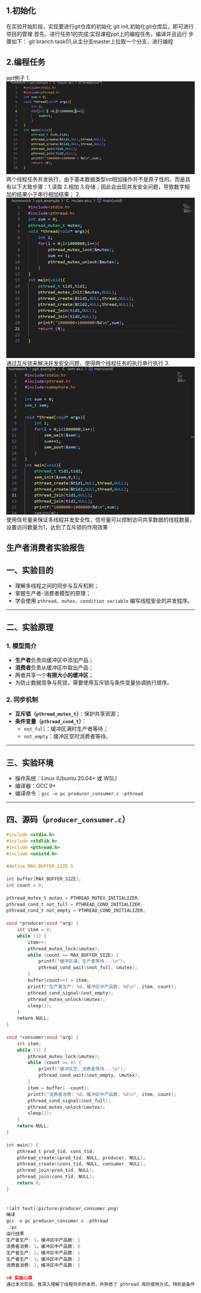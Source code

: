 ## 1.初始化
在实验开始阶段，实现要进行git仓库的初始化 git init,初始化git仓库后，即可进行项目的管理
首先，进行任务1的完成:实现课程ppt上的编程任务，编译并且运行
步骤如下：
git branch task01;从主分支master上拉取一个分支，进行编程
## 2.编程任务
ppt例子
    1.![alt text](picture/nosync.png)
    两个线程任务并发执行，由于基本数据类型int相加操作并不是原子性的，而是具有以下大致步骤：1.读取 2.相加 3.存储；因此会出现并发安全问题，导致数字相加的结果小于串行相加结果；
    2.![alt text](picture/ex2.png)
    通过互斥锁来解决并发安全问题，使得两个线程任务的执行串行执行
    3.![alt text](picture/sem3png.png)
    使用信号量来保证多线程并发安全性，信号量可以控制访问共享数据的线程数量，设置访问数量为1，达到了互斥锁的作用效果
## 生产者消费者实验报告
## 一、实验目的

- 理解多线程之间的同步与互斥机制；
- 掌握生产者-消费者模型的原理；
- 学会使用 `pthread`、`mutex`、`condition variable` 编写线程安全的并发程序。

---

## 二、实验原理

### 1. 模型简介
- **生产者**负责向缓冲区中添加产品；
- **消费者**负责从缓冲区中取出产品；
- 两者共享一个**有限大小的缓冲区**；
- 为防止数据竞争与死锁，需要使用互斥锁与条件变量协调执行顺序。

### 2. 同步机制

- **互斥锁（`pthread_mutex_t`）**：保护共享资源；
- **条件变量（`pthread_cond_t`）**：
  - `not_full`：缓冲区满时生产者等待；
  - `not_empty`：缓冲区空时消费者等待。

---

## 三、实验环境

- 操作系统：Linux (Ubuntu 20.04+ 或 WSL)
- 编译器：GCC 9+
- 编译命令：`gcc -o pc producer_consumer.c -pthread`

---

## 四、源码（`producer_consumer.c`）

```c
#include <stdio.h>
#include <stdlib.h>
#include <pthread.h>
#include <unistd.h>

#define MAX_BUFFER_SIZE 5

int buffer[MAX_BUFFER_SIZE];
int count = 0;

pthread_mutex_t mutex = PTHREAD_MUTEX_INITIALIZER;
pthread_cond_t not_full = PTHREAD_COND_INITIALIZER;
pthread_cond_t not_empty = PTHREAD_COND_INITIALIZER;

void *producer(void *arg) {
    int item = 0;
    while (1) {
        item++;
        pthread_mutex_lock(&mutex);
        while (count == MAX_BUFFER_SIZE) {
            printf("缓冲区满，生产者等待...\n");
            pthread_cond_wait(&not_full, &mutex);
        }
        buffer[count++] = item;
        printf("生产者生产: %d，缓冲区中产品数: %d\n", item, count);
        pthread_cond_signal(&not_empty);
        pthread_mutex_unlock(&mutex);
        sleep(1);
    }
    return NULL;
}

void *consumer(void *arg) {
    int item;
    while (1) {
        pthread_mutex_lock(&mutex);
        while (count == 0) {
            printf("缓冲区空，消费者等待...\n");
            pthread_cond_wait(&not_empty, &mutex);
        }
        item = buffer[--count];
        printf("消费者消费: %d，缓冲区中产品数: %d\n", item, count);
        pthread_cond_signal(&not_full);
        pthread_mutex_unlock(&mutex);
        sleep(2);
    }
    return NULL;
}

int main() {
    pthread_t prod_tid, cons_tid;
    pthread_create(&prod_tid, NULL, producer, NULL);
    pthread_create(&cons_tid, NULL, consumer, NULL);
    pthread_join(prod_tid, NULL);
    pthread_join(cons_tid, NULL);
    return 0;
}


![alt text](picture/producer_consumer.png)
编译
gcc -o pc producer_consumer.c -pthread
./pc
运行结果
生产者生产: 1，缓冲区中产品数: 1
消费者消费: 1，缓冲区中产品数: 0
生产者生产: 2，缓冲区中产品数: 1
生产者生产: 3，缓冲区中产品数: 2
消费者消费: 2，缓冲区中产品数: 1

## 实验心得
通过本次实验，我深入理解了线程同步的本质，并熟悉了 pthread 库的使用方式。特别是条件变量的使用逻辑，学会了“等待-唤醒-保护”的三步走策略，对后续处理复杂多线程并发问题提供了良好基础。

